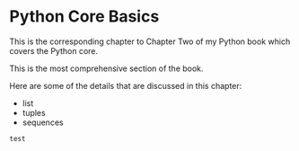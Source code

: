 <h1> Python Core Basics </h1>

This is the corresponding chapter to Chapter Two of my Python book which covers the Python core. 

This is the most comprehensive section of the book.

Here are some of the details that are discussed in this chapter:

<ul>
  <li>list</li>
  <li> tuples</li>
  <li> sequences</li>
</ul>
  
```
test
```
